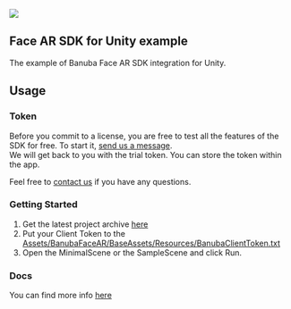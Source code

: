 [![](https://www.banuba.com/hubfs/Banuba_November2018/Images/Banuba%20SDK.png)](https://docs.banuba.com/face-ar-sdk-v1/unity/unity_overview)

## Face AR SDK for Unity example  
  
The example of Banuba Face AR SDK integration for Unity.  

## Usage
### Token
Before you commit to a license, you are free to test all the features of the SDK for free. To start it, [send us a message](https://www.banuba.com/facear-sdk/face-filters#form).  
We will get back to you with the trial token.
You can store the token within the app.  

Feel free to [contact us](https://docs.banuba.com/face-ar-sdk-v1/support) if you have any questions.

### Getting Started

1. Get the latest project archive [here](https://drive.google.com/drive/folders/1-EtNoTfVJiytSzBbq_zK62MqAUdZ3DAY?_hsmi=236953657&_hsenc=p2ANqtz-9lgAsmyRTuzZx-NIe_6-d5RAixDFPBID06VMJCxn0XndSQiiUjeIrSpYignvRjzsRm9WNMhTwZ3Re_kI9KfwEEftc6Pw)
2. Put your Client Token to the [Assets/BanubaFaceAR/BaseAssets/Resources/BanubaClientToken.txt](Assets/BanubaFaceAR/BaseAssets/Resources/BanubaClientToken.txt)
3. Open the MinimalScene or the SampleScene and click Run.

### Docs
You can find more info [here](https://docs.banuba.com/face-ar-sdk-v1/unity/unity_getting_started)
